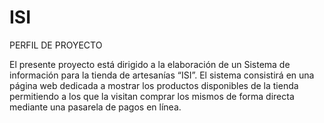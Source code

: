 # ISI
PERFIL DE PROYECTO

El presente proyecto está dirigido a la elaboración de un Sistema de información para la tienda de artesanías “ISI”. El sistema consistirá en una página web
dedicada a mostrar los productos disponibles de la tienda permitiendo a los que la visitan comprar los mismos de forma directa mediante una pasarela de pagos
en línea.
